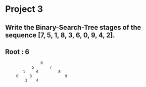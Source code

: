 # Project 3
## Write the Binary-Search-Tree stages of the sequence [7, 5, 1, 8, 3, 6, 0, 9, 4, 2].
## Root : 6
```
                6
            5       7
        1     6         8
     0     3               9
         2    4
```

